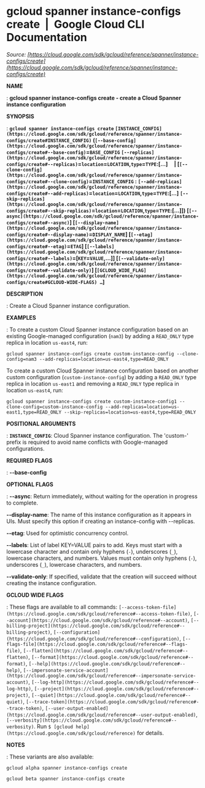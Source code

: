 # gcloud spanner instance-configs create  |  Google Cloud CLI Documentation

*Source: [https://cloud.google.com/sdk/gcloud/reference/spanner/instance-configs/create](https://cloud.google.com/sdk/gcloud/reference/spanner/instance-configs/create)*

**NAME**

: **gcloud spanner instance-configs create - create a Cloud Spanner instance configuration**

**SYNOPSIS**

: **`gcloud spanner instance-configs create` `[INSTANCE_CONFIG](https://cloud.google.com/sdk/gcloud/reference/spanner/instance-configs/create#INSTANCE_CONFIG)` (`[--base-config](https://cloud.google.com/sdk/gcloud/reference/spanner/instance-configs/create#--base-config)`=`BASE_CONFIG` `[--replicas](https://cloud.google.com/sdk/gcloud/reference/spanner/instance-configs/create#--replicas)`=`location`=`LOCATION`,`type`=`TYPE`:[…]     | [`[--clone-config](https://cloud.google.com/sdk/gcloud/reference/spanner/instance-configs/create#--clone-config)`=`INSTANCE_CONFIG` : `[--add-replicas](https://cloud.google.com/sdk/gcloud/reference/spanner/instance-configs/create#--add-replicas)`=`location`=`LOCATION`,`type`=`TYPE`:[…] `[--skip-replicas](https://cloud.google.com/sdk/gcloud/reference/spanner/instance-configs/create#--skip-replicas)`=`location`=`LOCATION`,`type`=`TYPE`:[…]]) [`[--async](https://cloud.google.com/sdk/gcloud/reference/spanner/instance-configs/create#--async)`] [`[--display-name](https://cloud.google.com/sdk/gcloud/reference/spanner/instance-configs/create#--display-name)`=`DISPLAY_NAME`] [`[--etag](https://cloud.google.com/sdk/gcloud/reference/spanner/instance-configs/create#--etag)`=`ETAG`] [`[--labels](https://cloud.google.com/sdk/gcloud/reference/spanner/instance-configs/create#--labels)`=[`KEY`=`VALUE`,…]] [`[--validate-only](https://cloud.google.com/sdk/gcloud/reference/spanner/instance-configs/create#--validate-only)`] [`[GCLOUD_WIDE_FLAG](https://cloud.google.com/sdk/gcloud/reference/spanner/instance-configs/create#GCLOUD-WIDE-FLAGS) …`]**

**DESCRIPTION**

: Create a Cloud Spanner instance configuration.

**EXAMPLES**

: To create a custom Cloud Spanner instance configuration based on an existing
Google-managed configuration (`nam3`) by adding a
`READ_ONLY` type replica in location `us-east4`, run:

```
gcloud spanner instance-configs create custom-instance-config --clone-config=nam3 --add-replicas=location=us-east4,type=READ_ONLY
```

To create a custom Cloud Spanner instance configuration based on another custom
configuration (`custom-instance-config`) by adding a
`READ_ONLY` type replica in location `us-east1` and
removing a `READ_ONLY` type replica in location
`us-east4`, run:

```
gcloud spanner instance-configs create custom-instance-config1 --clone-config=custom-instance-config --add-replicas=location=us-east1,type=READ_ONLY --skip-replicas=location=us-east4,type=READ_ONLY
```

**POSITIONAL ARGUMENTS**

: **`INSTANCE_CONFIG`**:
Cloud Spanner instance configuration. The 'custom-' prefix is required to avoid
name conflicts with Google-managed configurations.

**REQUIRED FLAGS**

: **--base-config**

**OPTIONAL FLAGS**

: **--async**:
Return immediately, without waiting for the operation in progress to complete.

**--display-name**:
The name of this instance configuration as it appears in UIs. Must specify this
option if creating an instance-config with --replicas.

**--etag**:
Used for optimistic concurrency control.

**--labels**:
List of label KEY=VALUE pairs to add.
Keys must start with a lowercase character and contain only hyphens
(`-`), underscores (`_`), lowercase characters, and
numbers. Values must contain only hyphens (`-`), underscores
(`_`), lowercase characters, and numbers.

**--validate-only**:
If specified, validate that the creation will succeed without creating the
instance configuration.

**GCLOUD WIDE FLAGS**

: These flags are available to all commands: `[--access-token-file](https://cloud.google.com/sdk/gcloud/reference#--access-token-file)`,
`[--account](https://cloud.google.com/sdk/gcloud/reference#--account)`, `[--billing-project](https://cloud.google.com/sdk/gcloud/reference#--billing-project)`,
`[--configuration](https://cloud.google.com/sdk/gcloud/reference#--configuration)`,
`[--flags-file](https://cloud.google.com/sdk/gcloud/reference#--flags-file)`,
`[--flatten](https://cloud.google.com/sdk/gcloud/reference#--flatten)`, `[--format](https://cloud.google.com/sdk/gcloud/reference#--format)`, `[--help](https://cloud.google.com/sdk/gcloud/reference#--help)`, `[--impersonate-service-account](https://cloud.google.com/sdk/gcloud/reference#--impersonate-service-account)`,
`[--log-http](https://cloud.google.com/sdk/gcloud/reference#--log-http)`,
`[--project](https://cloud.google.com/sdk/gcloud/reference#--project)`, `[--quiet](https://cloud.google.com/sdk/gcloud/reference#--quiet)`, `[--trace-token](https://cloud.google.com/sdk/gcloud/reference#--trace-token)`, `[--user-output-enabled](https://cloud.google.com/sdk/gcloud/reference#--user-output-enabled)`,
`[--verbosity](https://cloud.google.com/sdk/gcloud/reference#--verbosity)`.
Run `$ [gcloud help](https://cloud.google.com/sdk/gcloud/reference)` for details.

**NOTES**

: These variants are also available:

```
gcloud alpha spanner instance-configs create
```

```
gcloud beta spanner instance-configs create
```